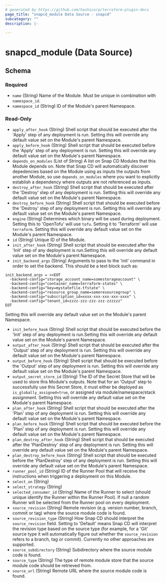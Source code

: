 ```yaml
---
# generated by https://github.com/hashicorp/terraform-plugin-docs
page_title: "snapcd_module Data Source - snapcd"
subcategory: ""
description: |-
  
---
```


# snapcd_module (Data Source)





<!-- schema generated by tfplugindocs -->
## Schema

### Required

- `name` (String) Name of the Module. Must be unique in combination with `namespace_id`.
- `namespace_id` (String) ID of the Module's parent Namespace.

### Read-Only

- `apply_after_hook` (String) Shell script that should be executed after the 'Apply' step of any deployment is run. Setting this will override any default value set on the Module's parent Namespace.
- `apply_before_hook` (String) Shell script that should be executed before the 'Apply' step of any deployment is run. Setting this will override any default value set on the Module's parent Namespace.
- `depends_on_modules` (List of String) A list on Snap CD Modules that this Module depends on. Note that Snap CD will automatically discover depedencies based on the Module using as inputs the outputs from another Module, so use `depends_on_modules` where you want to explicitly establish a dependency where outputs are not referenced as inputs.
- `destroy_after_hook` (String) Shell script that should be executed after the 'Destroy' step of any deployment is run. Setting this will override any default value set on the Module's parent Namespace.
- `destroy_before_hook` (String) Shell script that should be executed before the 'Destroy' step of any deployment is run. Setting this will override any default value set on the Module's parent Namespace.
- `engine` (String) Determines which binary will be used during deployment. Setting this to 'OpenTofu' will use `tofu`. Setting it to 'Terraform' will use `terraform`. Setting this will override any default value set on the Module's parent Namespace.
- `id` (String) Unique ID of the Module.
- `init_after_hook` (String) Shell script that should be executed after the 'Init' step of any deployment is run.Setting this will override any default value set on the Module's parent Namespace.
- `init_backend_args` (String) Arguments to pass to the 'init' command in order to set the backend. This should be a text block such as:

```
init_backend_args = <<EOT
  -backend-config="storage_account_name=somestorageaccount" \
  -backend-config="container_name=terraform-states" \
  -backend-config="key=mystatefile.tfstate" \
  -backend-config="resource_group_name=someresourcegroup" \
  -backend-config="subscription_id=xxxx-xxx-xxx-xxx-xxxx" \
  -backend-config="tenant_id=zzzz-zzz-zzz-zzz-zzzzzz"
EOT
```

Setting this will override any default value set on the Module's parent Namespace.
- `init_before_hook` (String) Shell script that should be executed before the 'Init' step of any deployment is run.Setting this will override any default value set on the Module's parent Namespace.
- `output_after_hook` (String) Shell script that should be executed after the 'Output' step of any deployment is run. Setting this will override any default value set on the Module's parent Namespace.
- `output_before_hook` (String) Shell script that should be executed before the 'Output' step of any deployment is run. Setting this will override any default value set on the Module's parent Namespace.
- `output_secret_store_id` (String) The ID of the Secret Store that will be used to store this Module's outputs. Note that for an 'Output' step to successfully use this Secret Store, it must either be deployed as `is_globally_assigned=true`, or assigned via module/namespace/stack assignment. Setting this will override any default value set on the Module's parent Namespace.
- `plan_after_hook` (String) Shell script that should be executed after the 'Plan' step of any deployment is run. Setting this will override any default value set on the Module's parent Namespace.
- `plan_before_hook` (String) Shell script that should be executed before the 'Plan' step of any deployment is run. Setting this will override any default value set on the Module's parent Namespace.
- `plan_destroy_after_hook` (String) Shell script that should be executed after the 'PlanDestroy' step of any deployment is run. Setting this will override any default value set on the Module's parent Namespace.
- `plan_destroy_before_hook` (String) Shell script that should be executed before the 'PlanDestroy' step of any deployment is run. Setting this will override any default value set on the Module's parent Namespace.
- `runner_pool_id` (String) ID of the Runner Pool that will receive the instructions when triggering a deployment on this Module.
- `select_on` (String)
- `select_strategy` (String)
- `selected_consumer_id` (String) Name of the Runner to select (should unique identify the Runner within the Runner Pool). If null a random Runner will be selected from the Runner pool on every deployment.
- `source_revision` (String) Remote revision (e.g. version number, branch, commit or tag) where the source module code is found.
- `source_revision_type` (String) How Snap CD should interpret the `source_revision` field. Setting to 'Default' means Snap CD will interpret the revision type based on the source type (for example, for a 'Git' source type it will automatically figure out whether the `source_revision` refers to a branch, tag or commit). Currently no other approaches are supported.
- `source_subdirectory` (String) Subdirectory where the source module code is found.
- `source_type` (String) The type of remote module store that the source module code should be retrieved from.
- `source_url` (String) Remote URL where the source module code is found.

